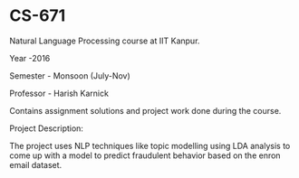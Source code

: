 # CS-671
Natural Language Processing course at IIT Kanpur.

Year -2016 

Semester - Monsoon (July-Nov)

Professor - Harish Karnick

Contains assignment solutions and project work done during the course.


Project Description:

The project uses NLP techniques like topic modelling using LDA analysis to come up with a model to predict fraudulent behavior based on the enron email dataset.
